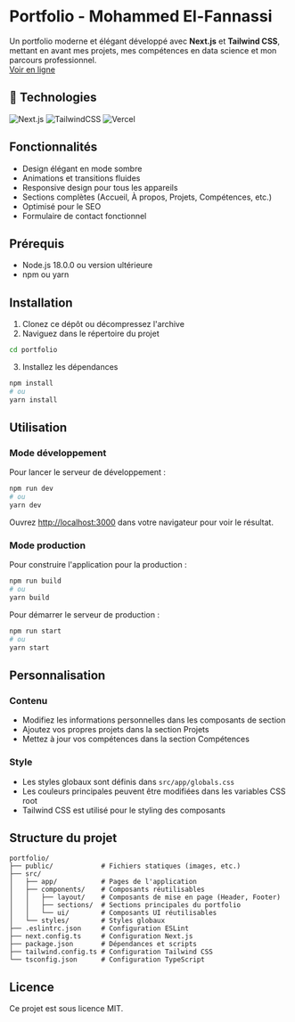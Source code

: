 #  Portfolio - Mohammed El-Fannassi

Un portfolio moderne et élégant développé avec **Next.js** et **Tailwind CSS**, mettant en avant mes projets, mes compétences en data science et mon parcours professionnel.  
 [Voir en ligne](https://portfolio-elfannassi-mohammed.vercel.app/)

 ## 🚀 Technologies

![Next.js](https://img.shields.io/badge/Next.js-000000?style=for-the-badge&logo=next.js&logoColor=white)
![TailwindCSS](https://img.shields.io/badge/Tailwind_CSS-38B2AC?style=for-the-badge&logo=tailwind-css&logoColor=white)
![Vercel](https://img.shields.io/badge/Deployed%20on-Vercel-black?style=for-the-badge&logo=vercel&logoColor=white)

## Fonctionnalités

- Design élégant en mode sombre
- Animations et transitions fluides
- Responsive design pour tous les appareils
- Sections complètes (Accueil, À propos, Projets, Compétences, etc.)
- Optimisé pour le SEO
- Formulaire de contact fonctionnel

## Prérequis

- Node.js 18.0.0 ou version ultérieure
- npm ou yarn

## Installation

1. Clonez ce dépôt ou décompressez l'archive
2. Naviguez dans le répertoire du projet

```bash
cd portfolio
```

3. Installez les dépendances

```bash
npm install
# ou
yarn install
```

## Utilisation

### Mode développement

Pour lancer le serveur de développement :

```bash
npm run dev
# ou
yarn dev
```

Ouvrez [http://localhost:3000](http://localhost:3000) dans votre navigateur pour voir le résultat.

### Mode production

Pour construire l'application pour la production :

```bash
npm run build
# ou
yarn build
```

Pour démarrer le serveur de production :

```bash
npm run start
# ou
yarn start
```

## Personnalisation

### Contenu

- Modifiez les informations personnelles dans les composants de section
- Ajoutez vos propres projets dans la section Projets
- Mettez à jour vos compétences dans la section Compétences

### Style

- Les styles globaux sont définis dans `src/app/globals.css`
- Les couleurs principales peuvent être modifiées dans les variables CSS root
- Tailwind CSS est utilisé pour le styling des composants

## Structure du projet

```
portfolio/
├── public/            # Fichiers statiques (images, etc.)
├── src/
│   ├── app/           # Pages de l'application
│   ├── components/    # Composants réutilisables
│   │   ├── layout/    # Composants de mise en page (Header, Footer)
│   │   ├── sections/  # Sections principales du portfolio
│   │   └── ui/        # Composants UI réutilisables
│   └── styles/        # Styles globaux
├── .eslintrc.json     # Configuration ESLint
├── next.config.ts     # Configuration Next.js
├── package.json       # Dépendances et scripts
├── tailwind.config.ts # Configuration Tailwind CSS
└── tsconfig.json      # Configuration TypeScript
```

## Licence

Ce projet est sous licence MIT.

